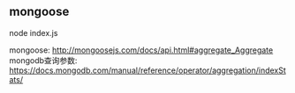 ## mongoose 

node index.js

mongoose:  http://mongoosejs.com/docs/api.html#aggregate_Aggregate  
mongodb查询参数:  https://docs.mongodb.com/manual/reference/operator/aggregation/indexStats/  
